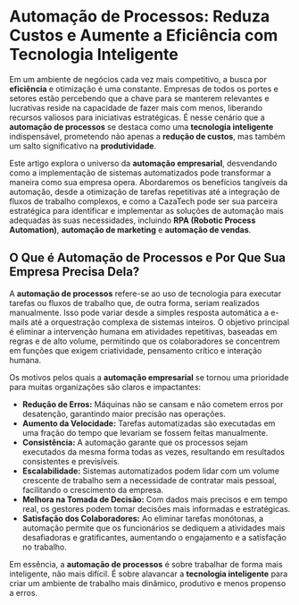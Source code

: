# Automação de Processos: Reduza Custos e Aumente a Eficiência com Tecnologia Inteligente

Em um ambiente de negócios cada vez mais competitivo, a busca por **eficiência** e otimização é uma constante. Empresas de todos os portes e setores estão percebendo que a chave para se manterem relevantes e lucrativas reside na capacidade de fazer mais com menos, liberando recursos valiosos para iniciativas estratégicas. É nesse cenário que a **automação de processos** se destaca como uma **tecnologia inteligente** indispensável, prometendo não apenas a **redução de custos**, mas também um salto significativo na **produtividade**.

Este artigo explora o universo da **automação empresarial**, desvendando como a implementação de sistemas automatizados pode transformar a maneira como sua empresa opera. Abordaremos os benefícios tangíveis da automação, desde a otimização de tarefas repetitivas até a integração de fluxos de trabalho complexos, e como a CazaTech pode ser sua parceira estratégica para identificar e implementar as soluções de automação mais adequadas às suas necessidades, incluindo **RPA (Robotic Process Automation)**, **automação de marketing** e **automação de vendas**.

## O Que é Automação de Processos e Por Que Sua Empresa Precisa Dela?

A **automação de processos** refere-se ao uso de tecnologia para executar tarefas ou fluxos de trabalho que, de outra forma, seriam realizados manualmente. Isso pode variar desde a simples resposta automática a e-mails até a orquestração complexa de sistemas inteiros. O objetivo principal é eliminar a intervenção humana em atividades repetitivas, baseadas em regras e de alto volume, permitindo que os colaboradores se concentrem em funções que exigem criatividade, pensamento crítico e interação humana.

Os motivos pelos quais a **automação empresarial** se tornou uma prioridade para muitas organizações são claros e impactantes:

*   **Redução de Erros:** Máquinas não se cansam e não cometem erros por desatenção, garantindo maior precisão nas operações.
*   **Aumento da Velocidade:** Tarefas automatizadas são executadas em uma fração do tempo que levariam se fossem feitas manualmente.
*   **Consistência:** A automação garante que os processos sejam executados da mesma forma todas as vezes, resultando em resultados consistentes e previsíveis.
*   **Escalabilidade:** Sistemas automatizados podem lidar com um volume crescente de trabalho sem a necessidade de contratar mais pessoal, facilitando o crescimento da empresa.
*   **Melhora na Tomada de Decisão:** Com dados mais precisos e em tempo real, os gestores podem tomar decisões mais informadas e estratégicas.
*   **Satisfação dos Colaboradores:** Ao eliminar tarefas monótonas, a automação permite que os funcionários se dediquem a atividades mais desafiadoras e gratificantes, aumentando o engajamento e a satisfação no trabalho.

Em essência, a **automação de processos** é sobre trabalhar de forma mais inteligente, não mais difícil. É sobre alavancar a **tecnologia inteligente** para criar um ambiente de trabalho mais dinâmico, produtivo e menos propenso a erros.

